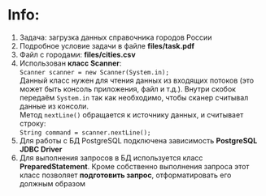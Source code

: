 # Info:
1. Задача: загрузка данных справочника городов России
2. Подробное условие задачи в файле **files/task.pdf**
3. Файл с городами: **files/cities.csv**
4. Использован **класс Scanner**:  
`Scanner scanner = new Scanner(System.in);`  
Данный класс нужен для чтения данных из входящих потоков (это может быть консоль приложения, файл и т.д.). 
Внутри скобок передаём `System.in` так как необходимо, чтобы сканер считывал данные из консоли.  
Метод `nextLine()` обращается к источнику данных, и считывает строку:  
`String command = scanner.nextLine();`
5. Для работы с БД PostgreSQL подключена зависимость **PostgreSQL JDBC Driver**
6. Для выполнения запросов в БД используется класс **PreparedStatement**. Кроме собственно выполнения запроса 
этот класс позволяет **подготовить запрос**, отформатировать его должным образом
